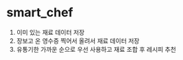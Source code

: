 # smart_chef

1. 이미 있는 재료 데이터 저장
2. 장보고 온 영수증 찍어서 올려서 재료 데이터 저장
3. 유통기한 가까운 순으로 우선 사용하고 재료 조합 후 레시피 추천 
